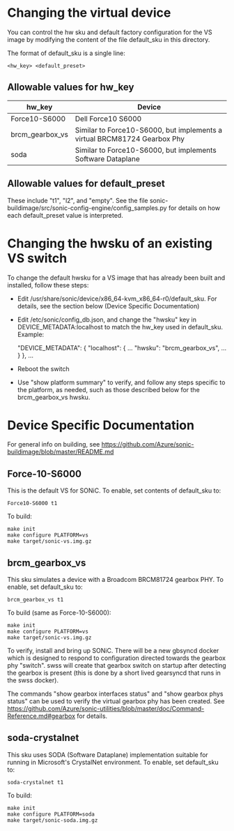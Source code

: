 # Changing the virtual device

You can control the hw sku and default factory configuration for the VS image
by modifying the content of the file default_sku in this directory.

The format of default_sku is a single line:

```
<hw_key> <default_preset>
```

## Allowable values for hw_key

| hw_key | Device |
| ------ | ------ |
| Force10-S6000 | Dell Force10 S6000|
| brcm_gearbox_vs | Similar to Force10-S6000, but implements a virtual BRCM81724 Gearbox Phy |
| soda | Similar to Force10-S6000, but implements Software Dataplane |

## Allowable values for default_preset

These include "t1", "l2", and "empty". See the file
sonic-buildimage/src/sonic-config-engine/config_samples.py for details on how
each default_preset value is interpreted.

# Changing the hwsku of an existing VS switch

To change the default hwsku for a VS image that has already been built and installed, follow these steps:

- Edit /usr/share/sonic/device/x86_64-kvm_x86_64-r0/default_sku. For details, see the section below (Device Specific Documentation)
- Edit /etc/sonic/config_db.json, and change the "hwsku" key in DEVICE_METADATA:localhost to match the hw_key used in default_sku. Example:

  "DEVICE_METADATA": {
    "localhost": {
        ...
        "hwsku": "brcm_gearbox_vs",
        ...
    }
  },
  ...
- Reboot the switch
- Use "show platform summary" to verify, and follow any steps specific to the platform, as needed, such as those described below for the brcm_gearbox_vs hwsku.

# Device Specific Documentation

For general info on building, see https://github.com/Azure/sonic-buildimage/blob/master/README.md

## Force-10-S6000

This is the default VS for SONiC. To enable, set contents of default_sku to:

```
Force10-S6000 t1
```

To build:

```
make init
make configure PLATFORM=vs
make target/sonic-vs.img.gz
```

## brcm_gearbox_vs

This sku simulates a device with a Broadcom BRCM81724 gearbox PHY. To enable,
set default_sku to:


```
brcm_gearbox_vs t1
```

To build (same as Force-10-S6000):

```
make init
make configure PLATFORM=vs
make target/sonic-vs.img.gz
```

To verify, install and bring up SONiC. There will be a new gbsyncd docker
which is designed to respond to configuration directed towards the gearbox phy
"switch". swss will create that gearbox switch on startup after detecting the
gearbox is present (this is done by a short lived gearsyncd that runs in the
swss docker).

The commands "show gearbox interfaces status" and "show gearbox phys status" can be
used to verify the virtual gearbox phy has been created. See https://github.com/Azure/sonic-utilities/blob/master/doc/Command-Reference.md#gearbox for details.

## soda-crystalnet

This sku uses SODA (Software Dataplane) implementation suitable for running in Microsoft's CrystalNet environment. To enable, set
default_sku to:

```
soda-crystalnet t1
```

To build:

```
make init
make configure PLATFORM=soda
make target/sonic-soda.img.gz
```
